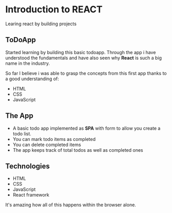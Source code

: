 # Introduction to REACT

Learing react by building projects

## ToDoApp

Started learning by building this basic todoapp. Through the app i have understood the fundamentals and have also seen why **React** is such a big name in the industry.

So far I believe i was able to grasp the concepts from this first app thanks to a good understanding of:

- HTML
- CSS
- JavaScript

## The App

- A basic todo app implemented as **SPA** with form to allow you create a todo list.
- You can mark todo items as completed
- You can delete completed items
- The app keeps track of total todos as well as completed ones

## Technologies

- HTML
- CSS
- JavaScript
- React framework

It's amazing how all of this happens within the browser alone.
